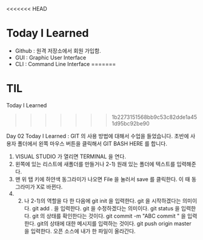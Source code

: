 <<<<<<< HEAD
# Today I Learned
- Github : 원격 저장소에서 회원 가입함.
- GUI : Graphic User Interface 
- CLI : Command Line Interface
=======
# TIL
Today I Learned 
>>>>>>> 1b2273151568bb9c53c82dde1a451d95bc92be90

Day 02
Today I Learned
: GIT 의 사용 방법에 대해서 수업을 들었습니다.
초반에 사용자 폴더에서 왼쪽 마우스 버튼을 클릭해서 
GIT BASH HERE 를 합니다. 
1) VISUAL STUDIO 가 열리면 TERMINAL 을 연다.
2) 왼쪽에 있는 리스트에 새폴더를 만들거나
    2-1) 원래 있는 폴더에 텍스트를 입력해준다.
3) 맨 위 탭 키에 하얀색 동그라미가 나오면 File 을 눌러서 
save 를 클릭한다. 이 때 동그라미가 X로 바뀐다.
4) 2) 나 2-1)의 역할을 다 한 다음에 
git init 을 입력한다. git 을 시작하겠다는 의미이다.
git add . 을 입력한다. git 을 수정하겠다는 의미이다.
git status 을 입력한다. git 의 상태를 확인한다는 것이다.
git commit -m "ABC commit " 을 입력한다. git의 상태에 대한 
메시지를 입력하는 것이다.
git push origin master 을 입력한다. 오픈 소스에 내가 한 파일이 올라간다. 